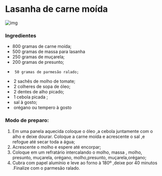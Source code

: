 #                  Lasanha de carne moída







![img](https://media.tenor.com/images/200b9d7998fc15b767e5af5bf2375a8a/tenor.gif)



### Ingredientes

* 800 gramas de carne moída;
* 500 gramas de massa para lasanha
* 250 gramas de muçarela;
* 200 gramas de presunto;
*      50 gramas de parmesão ralado;
* ​    2 sachês de molho de tomate;
* ​    2 colheres de sopa de óleo;
* ​    2 dentes de alho picado;
* ​    1 cebola picada ;
* ​    sal à gosto;
* ​    orégano ou tempero à gosto





### Modo de preparo:

1. Em uma panela aquecida coloque o óleo ,a cebola juntamente com o alho e deixe dourar. Coloque  a carne moída e acrescente o sal ,e refogue até secar toda a água;
2. Acrescente o  molho e espere até encorpar;
3. Coloque em um refratário intercalando o molho, massa , molho, presunto, muçarela, orégano, molho,presunto, muçarela,orégano;
4. Cubra com papel alumínio e leve ao forno à 180º ,deixe por 40 minutos .Finalize com o parmesão ralado.